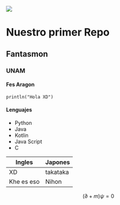 ![](https://i.pinimg.com/736x/93/22/92/9322928cdbef208a5272f569582be056.jpg)

# Nuestro primer Repo
## Fantasmon
### UNAM
#### Fes Aragon

```
println("Hola XD")
```

#### Lenguajes
- Python
- Java
- Kotlin
- Java Script
- C

Ingles  | Japones
------------- | -------------
XD | takataka
Khe es eso  | Nihon

$$ 
(∂ + m) ψ = 0
$$

